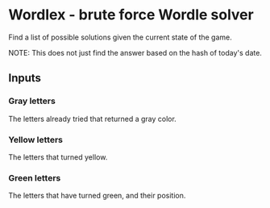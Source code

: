 # Wordlex - brute force Wordle solver

Find a list of possible solutions given the current state of the game.

NOTE: This does not just find the answer based on the hash of today's date.

## Inputs

### Gray letters

The letters already tried that returned a gray color.

### Yellow letters

The letters that turned yellow.

### Green letters

The letters that have turned green, and their position.